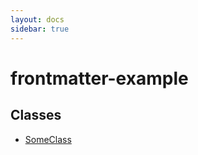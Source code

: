 ```yaml
---
layout: docs
sidebar: true
---
```


# frontmatter-example

## Classes

- [SomeClass](classes/SomeClass.md)
